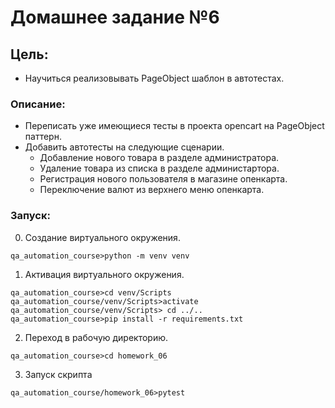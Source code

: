 Домашнее задание №6
=====

## Цель:
- Научиться реализовывать PageObject шаблон в автотестах.

### Описание:

- Переписать уже имеющиеся тесты в проекта opencart на PageObject паттерн.
- Добавить автотесты на следующие сценарии.
  - Добавление нового товара в разделе администратора.
  - Удаление товара из списка в разделе администартора.
  - Регистрация нового пользователя в магазине опенкарта.
  - Переключение валют из верхнего меню опенкарта.

### Запуск:
0. Создание виртуального окружения.
```shell script
qa_automation_course>python -m venv venv
```

1. Активация виртуального окружения.
```shell script
qa_automation_course>cd venv/Scripts
qa_automation_course/venv/Scripts>activate
qa_automation_course/venv/Scripts> cd ../..
qa_automation_course>pip install -r requirements.txt
``` 

2. Переход в рабочую директорию.
```shell script
qa_automation_course>cd homework_06
```

3. Запуск скрипта
```shell script
qa_automation_course/homework_06>pytest
```
